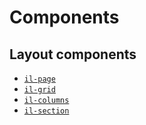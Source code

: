 # Components

## Layout components

* [`il-page`](./il-page)
* [`il-grid`](./il-grid)
* [`il-columns`](./il-columns)
* [`il-section`](./il-section)
